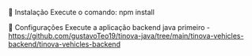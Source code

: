 🔧 Instalação
  Execute o comando: npm install
  
  
  
  
  
 🔧 Configurações
  Execute a aplicação backend java primeiro - https://github.com/gustavoTeo19/tinova-java/tree/main/tinova-vehicles-backend/tinova-vehicles-backend
